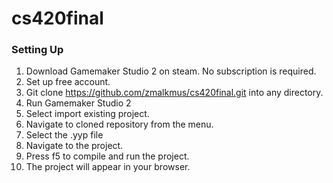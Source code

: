 # cs420final

### Setting Up
1. Download Gamemaker Studio 2 on steam. No subscription is required.
2. Set up free account.
3. Git clone https://github.com/zmalkmus/cs420final.git into any directory.
4. Run Gamemaker Studio 2
5. Select import existing project.
6. Navigate to cloned repository from the menu.
7. Select the .yyp file
8. Navigate to the project.
9. Press f5 to compile and run the project.
10. The project will appear in your browser.
